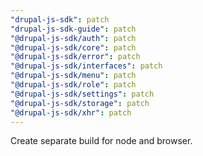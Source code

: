 ```yaml
---
"drupal-js-sdk": patch
"drupal-js-sdk-guide": patch
"@drupal-js-sdk/auth": patch
"@drupal-js-sdk/core": patch
"@drupal-js-sdk/error": patch
"@drupal-js-sdk/interfaces": patch
"@drupal-js-sdk/menu": patch
"@drupal-js-sdk/role": patch
"@drupal-js-sdk/settings": patch
"@drupal-js-sdk/storage": patch
"@drupal-js-sdk/xhr": patch
---
```


Create separate build for node and browser.
